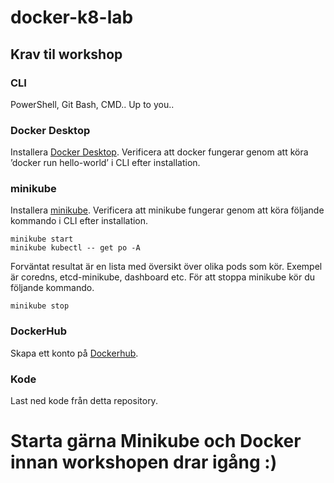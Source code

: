 # docker-k8-lab

## Krav til workshop

### CLI
PowerShell, Git Bash, CMD.. Up to you..

### Docker Desktop
Installera [Docker Desktop](https://www.docker.com/products/docker-desktop).
Verificera att docker fungerar genom att köra ’docker run hello-world’ i CLI efter installation.

### minikube
Installera [minikube](https://minikube.sigs.k8s.io/docs/start/).
Verificera att minikube fungerar genom att köra följande kommando i CLI efter installation.

```
minikube start
minikube kubectl -- get po -A
```

Forväntat resultat är en lista med översikt över olika pods som kör. Exempel är coredns, etcd-minikube, dashboard etc. För att stoppa minikube kör du följande kommando.
```
minikube stop
```

### DockerHub
Skapa ett konto på [Dockerhub](https://hub.docker.com/).


### Kode
Last ned kode från detta repository.

# Starta gärna Minikube och Docker innan workshopen drar igång :) 
